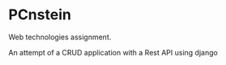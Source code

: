 PCnstein
========

Web technologies assignment.

An attempt of a CRUD application with a Rest API using django
